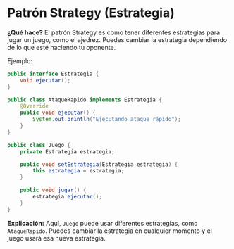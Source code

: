 # Patrón Strategy (Estrategia)
**¿Qué hace?**
El patrón Strategy es como tener diferentes estrategias para jugar un juego, como el ajedrez. Puedes cambiar la estrategia dependiendo de lo que esté haciendo tu oponente.

Ejemplo:

```java
public interface Estrategia {
    void ejecutar();
}

public class AtaqueRapido implements Estrategia {
    @Override
    public void ejecutar() {
        System.out.println("Ejecutando ataque rápido");
    }
}

public class Juego {
    private Estrategia estrategia;

    public void setEstrategia(Estrategia estrategia) {
        this.estrategia = estrategia;
    }

    public void jugar() {
        estrategia.ejecutar();
    }
}
```
**Explicación:**
Aquí, `Juego` puede usar diferentes estrategias, como `AtaqueRapido`. Puedes cambiar la estrategia en cualquier momento y el juego usará esa nueva estrategia.